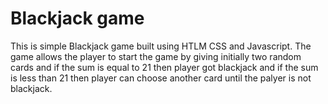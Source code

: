 # Blackjack game
 This is simple Blackjack game built using HTLM CSS and Javascript. The game allows the player to start the game by giving initially two random cards and if the sum is equal to 21 then player got blackjack and if the sum is less than 21 then player can choose another card until the palyer is not blackjack. 

